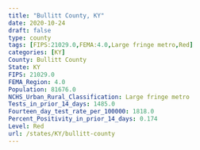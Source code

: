 ```yaml
---
title: "Bullitt County, KY"
date: 2020-10-24
draft: false
type: county
tags: [FIPS:21029.0,FEMA:4.0,Large fringe metro,Red]
categories: [KY]
County: Bullitt County
State: KY
FIPS: 21029.0
FEMA_Region: 4.0
Population: 81676.0
NCHS_Urban_Rural_Classification: Large fringe metro
Tests_in_prior_14_days: 1485.0
Fourteen_day_test_rate_per_100000: 1818.0
Percent_Positivity_in_prior_14_days: 0.174
Level: Red
url: /states/KY/bullitt-county
---
```



